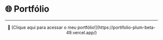 # 🌐 Portfólio

<hr>

<div align="center">
🔗 [Clique aqui para acessar o meu portfólio!](https://portifolio-plum-beta-49.vercel.app/)
</div>